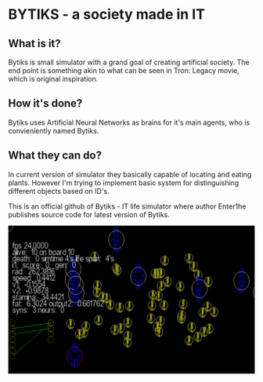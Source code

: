 # BYTIKS - a society made in IT

## What is it?
Bytiks is small simulator with a grand goal of creating artificial society. The end point is something akin to what can be seen in Tron: Legacy movie, which is original inspiration.

## How it's done?
Bytiks uses Artificial Neural Networks as brains for it's main agents, who is convieniently named Bytiks.

## What they can do?
In current version of simulator they basically capable of locating and eating plants. However I'm trying to implement basic system for 
distinguishing different objects based on ID's.

This is an official github of Bytiks - IT life simulator where author Enter1he publishes source code for latest version of Bytiks.

![](./Screen.png)